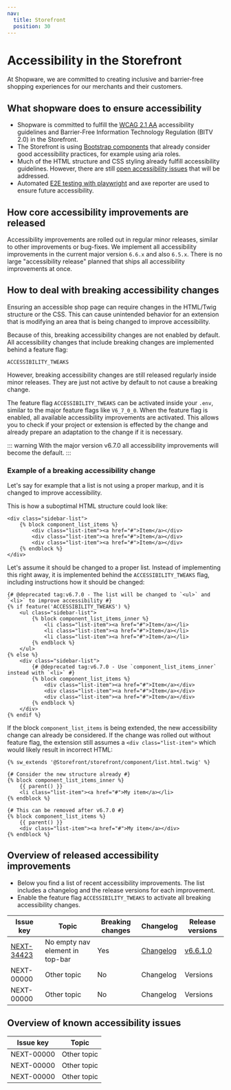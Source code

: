 ```yaml
---
nav:
  title: Storefront
  position: 30
---
```


# Accessibility in the Storefront

At Shopware, we are committed to creating inclusive and barrier-free shopping experiences for our merchants and their customers.

## What shopware does to ensure accessibility

* Shopware is committed to fulfill the [WCAG 2.1 AA](https://www.w3.org/TR/WCAG21/) accessibility guidelines and Barrier-Free Information Technology Regulation (BITV 2.0) in the Storefront.
* The Storefront is using [Bootstrap components](https://getbootstrap.com/docs/5.3/getting-started/accessibility/) that already consider good accessibility practices, for example using aria roles.
* Much of the HTML structure and CSS styling already fulfill accessibility guidelines. However, there are still [open accessibility issues](#Overview-of-known-accessibility-issues) that will be addressed. 
* Automated [E2E testing with playwright](https://github.com/shopware/shopware/tree/trunk/tests/acceptance) and axe reporter are used to ensure future accessibility.

## How core accessibility improvements are released

Accessibility improvements are rolled out in regular minor releases, similar to other improvements or bug-fixes. We implement all accessibility improvements in the current major version `6.6.x` and also `6.5.x`.
There is no large "accessibility release" planned that ships all accessibility improvements at once. 

## How to deal with breaking accessibility changes

Ensuring an accessible shop page can require changes in the HTML/Twig structure or the CSS. This can cause unintended behavior for an extension that is modifying an area that is being changed to improve accessibility.

Because of this, breaking accessibility changes are not enabled by default. All accessibility changes that include breaking changes are implemented behind a feature flag: 

```env
ACCESSIBILITY_TWEAKS
```

However, breaking accessibility changes are still released regularly inside minor releases. They are just not active by default to not cause a breaking change.

The feature flag `ACCESSIBILITY_TWEAKS` can be activated inside your `.env`, similar to the major feature flags like `V6_7_0_0`. When the feature flag is enabled, all available accessibility improvements are activated.
This allows you to check if your project or extension is effected by the change and already prepare an adaptation to the change if it is necessary.

::: warning
With the major version v6.7.0 all accessibility improvements will become the default.
:::

### Example of a breaking accessibility change

Let's say for example that a list is not using a proper markup, and it is changed to improve accessibility.

This is how a suboptimal HTML structure could look like:
```twig
<div class="sidebar-list">
    {% block component_list_items %}
        <div class="list-item"><a href="#">Item</a></div>
        <div class="list-item"><a href="#">Item</a></div>
        <div class="list-item"><a href="#">Item</a></div>
    {% endblock %}
</div>
```

Let's assume it should be changed to a proper list. Instead of implementing this right away, it is implemented behind the `ACCESSIBILITY_TWEAKS` flag, including instructions how it should be changed:
```twig
{# @deprecated tag:v6.7.0 - The list will be changed to `<ul>` and `<li>` to improve accessibility #}
{% if feature('ACCESSIBILITY_TWEAKS') %}
    <ul class="sidebar-list">
        {% block component_list_items_inner %}
            <li class="list-item"><a href="#">Item</a></li>
            <li class="list-item"><a href="#">Item</a></li>
            <li class="list-item"><a href="#">Item</a></li>
        {% endblock %}
    </ul>
{% else %}
    <div class="sidebar-list">
        {# @deprecated tag:v6.7.0 - Use `component_list_items_inner` instead with `<li>` #}
        {% block component_list_items %}
            <div class="list-item"><a href="#">Item</a></div>
            <div class="list-item"><a href="#">Item</a></div>
            <div class="list-item"><a href="#">Item</a></div>
        {% endblock %}
    </div>
{% endif %}
```

If the block `component_list_items` is being extended, the new accessibility change can already be considered. If the change was rolled out without feature flag, the extension still assumes a `<div class="list-item">` which would likely result in incorrect HTML:
```twig
{% sw_extends '@Storefront/storefront/component/list.html.twig' %}

{# Consider the new structure already #}
{% block component_list_items_inner %}
    {{ parent() }}
    <li class="list-item"><a href="#">My item</a></li>
{% endblock %}

{# This can be removed after v6.7.0 #}
{% block component_list_items %}
    {{ parent() }}
    <div class="list-item"><a href="#">My item</a></div>
{% endblock %}
```

## Overview of released accessibility improvements

* Below you find a list of recent accessibility improvements. The list includes a changelog and the release versions for each improvement.
* Enable the feature flag `ACCESSIBILITY_TWEAKS` to activate all breaking accessibility changes.

| Issue key                                                   | Topic                           | Breaking changes | Changelog                                                                                                            | Release versions                                                       |
|-------------------------------------------------------------|---------------------------------|------------------|----------------------------------------------------------------------------------------------------------------------|------------------------------------------------------------------------|
| [NEXT-34423](https://issues.shopware.com/issues/NEXT-33684) | No empty nav element in top-bar | Yes              | [Changelog](https://github.com/shopware/shopware/blob/v6.6.1.0/changelog/release-6-6-1-0/2023-03-05-no-empty-nav.md) | [v6.6.1.0](https://github.com/shopware/shopware/releases/tag/v6.6.1.0) |
| NEXT-00000                                                  | Other topic                     | No               | Changelog                                                                                                            | Versions                                                               |
| NEXT-00000                                                  | Other topic                     | No               | Changelog                                                                                                            | Versions                                                               |

## Overview of known accessibility issues

| Issue key       | Topic        |
|-----------------|--------------|
| NEXT-00000      | Other topic  |
| NEXT-00000      | Other topic  | 
| NEXT-00000      | Other topic  |  